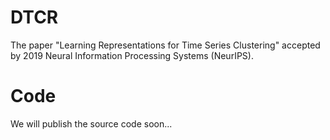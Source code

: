 # DTCR
The paper "Learning Representations for Time Series Clustering" accepted by 2019 Neural Information Processing Systems (NeurIPS).
# Code
We will publish the source code soon...
